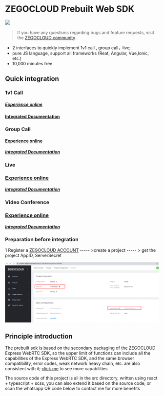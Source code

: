 # ZEGOCLOUD Prebuilt Web SDK


[![](https://img.shields.io/badge/chat-on%20discord-7289da.svg)](https://discord.gg/EtNRATttyp)

> If you have any questions regarding bugs and feature requests, visit the [ZEGOCLOUD community](https://discord.gg/EtNRATttyp) .


- 2 interfaces to quickly implement 1v1 call , group call，live;
- pure JS language, support all frameworks (Reat, Angular, Vue,Ionic, etc.)
- 10,000 minutes free

## Quick integration

### 1v1 Call

##### [Experience online](https://zegocloud.github.io/zego_uikit_prebuilt_web/1on1_call/index.html)

#### [Integrated Documentation](https://docs.zegocloud.com/article/14728)

### Group Call

#### [Experience  online](https://zegocloud.github.io/zego_uikit_prebuilt_web/video_conference/index.html)

##### [Integrated Documentation](https://docs.zegocloud.com/article/14728)

### Live

### [Experience  online](https://zegocloud.github.io/zego_uikit_prebuilt_web/live_stream/index.html)

##### [Integrated Documentation](https://docs.zegocloud.com/article/14885)

### Video Conference

### [Experience  online](https://zegocloud.github.io/zego_uikit_prebuilt_web/video_conference/index.html)

##### [Integrated Documentation](https://docs.zegocloud.com/article/14922)

### Preparation before integration

1 Register a [ZEGOCLOUD ACCOUNT](https://console.zegocloud.com/account/signup) ----- >create a project ----- > get the project AppID, ServerSecret

![config](docs/images/appID.png)

## Principle introduction

The prebuilt sdk is based on the secondary packaging of the ZEGOCLOUD Express WebRTC SDK, so the upper limit of functions can include all the capabilities of the Express WebRTC SDK, and the same browser compatibility, error codes, weak network heavy chain, etc. are also consistent with it; [click me](https://docs.zegocloud.com/article/12307) to see more capabilities

The source code of this project is all in the src directory, written using react + typescript + scss, you can also extend it based on the source code; or scan the whatsapp QR code below to contact me for more benefits
